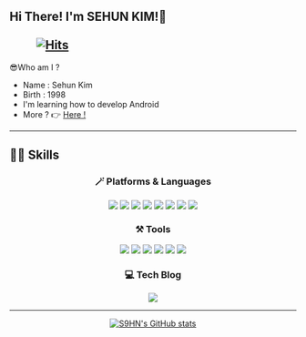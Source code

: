 ## Hi There! I'm SEHUN KIM!🙌                                   [![Hits](https://hits.seeyoufarm.com/api/count/incr/badge.svg?url=https://github.com/s9hn)](https://hits.seeyoufarm.com)
  
😎Who am I ? 

- Name : Sehun Kim
- Birth : 1998
- I'm learning how to develop Android  
- More ? 👉 [Here !](https://cheddar-liquid-051.notion.site/SEHUN-KIM-c3f97f60bed34ddd96dcf14124383919)
---
  
## 💪🏻 Skills

<div align=center>
  
### 🪄 Platforms & Languages
<img src="https://img.shields.io/badge/Android%20Studio-3DDC84.svg?style=flat-square&logo=android-studio&logoColor=white"/> 
<img src="https://img.shields.io/badge/Visual%20Studio-5C2D91.svg?style=flat-square&logo=Visual%20Studio&logoColor=white"/> 
<img src="https://img.shields.io/badge/IntelliJIDEA-000000.svg?style=flat-square&logo=IntelliJIDEA&logoColor=white"/>
<img src="https://img.shields.io/badge/Kotlin-7F52FF.svg?style=flat-square&logo=Kotlin&logoColor=white"/>
<img src="https://img.shields.io/badge/java-%23ED8B00.svg?style=flat-square&logo=Java&logoColor=white"/>
<img src="https://img.shields.io/badge/C%23-%23239120.svg?style=flat-square&logo=C-sharp&logoColor=white"/>
<img src="https://img.shields.io/badge/C++-00599C.svg?style=flat-square&logo=c%2B%2B&logoColor=white"/>
<img src="https://img.shields.io/badge/C-A8B9CC.svg?style=flat-square&logo=C&logoColor=white"/>

### ⚒ Tools
<img src="https://img.shields.io/badge/Git-F05032.svg?style=flat-square&logo=Git&logoColor=white"/>
<img src="https://img.shields.io/badge/Github-181717.svg?style=flat-square&logo=Github&logoColor=white"/>
<img src="https://img.shields.io/badge/Postman-FF6C37.svg?style=flat-square&logo=Postman&logoColor=white"/>
<img src="https://img.shields.io/badge/-Swagger-%23Clojure.svg?style=flat-square&logo=swagger&logoColor=white"/>
<img src="https://img.shields.io/badge/Notion-000000.svg?style=flat-square&logo=Notion&logoColor=white"/>
<img src="https://img.shields.io/badge/figma-%23F24E1E.svg?style=flat-square&logo=figma&logoColor=white"/>

### 💻 Tech Blog
  <a href="https://s2ehun.tistory.com//"><img src="https://img.shields.io/badge/Tistory-000000?style=flat-square&logo=Tistory&logoColor=white&link=https://s2ehun.tistory.com/"/></a>
  

--- 
  
[![S9HN's GitHub stats](https://github-readme-stats.vercel.app/api?username=s9hn&show_icons=true&theme=radical)](https://github.com/s9hn/github-readme-stats)
 

   </div>
 
 
